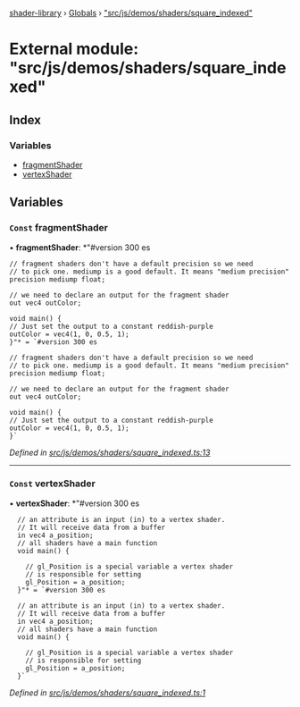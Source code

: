 [shader-library](../README.md) › [Globals](../globals.md) › ["src/js/demos/shaders/square_indexed"](_src_js_demos_shaders_square_indexed_.md)

# External module: "src/js/demos/shaders/square_indexed"

## Index

### Variables

* [fragmentShader](_src_js_demos_shaders_square_indexed_.md#const-fragmentshader)
* [vertexShader](_src_js_demos_shaders_square_indexed_.md#const-vertexshader)

## Variables

### `Const` fragmentShader

• **fragmentShader**: *"#version 300 es

    // fragment shaders don't have a default precision so we need
    // to pick one. mediump is a good default. It means "medium precision"
    precision mediump float;
    
    // we need to declare an output for the fragment shader
    out vec4 outColor;
    
    void main() {
    // Just set the output to a constant reddish-purple
    outColor = vec4(1, 0, 0.5, 1);
    }"* = `#version 300 es

    // fragment shaders don't have a default precision so we need
    // to pick one. mediump is a good default. It means "medium precision"
    precision mediump float;
    
    // we need to declare an output for the fragment shader
    out vec4 outColor;
    
    void main() {
    // Just set the output to a constant reddish-purple
    outColor = vec4(1, 0, 0.5, 1);
    }`

*Defined in [src/js/demos/shaders/square_indexed.ts:13](https://github.com/devjeetr/shader-lib-2/blob/83bd8e1/src/js/demos/shaders/square_indexed.ts#L13)*

___

### `Const` vertexShader

• **vertexShader**: *"#version 300 es
      
      // an attribute is an input (in) to a vertex shader.
      // It will receive data from a buffer
      in vec4 a_position;
      // all shaders have a main function
      void main() {
       
        // gl_Position is a special variable a vertex shader
        // is responsible for setting
        gl_Position = a_position;
      }"* = `#version 300 es
      
      // an attribute is an input (in) to a vertex shader.
      // It will receive data from a buffer
      in vec4 a_position;
      // all shaders have a main function
      void main() {
       
        // gl_Position is a special variable a vertex shader
        // is responsible for setting
        gl_Position = a_position;
      }`

*Defined in [src/js/demos/shaders/square_indexed.ts:1](https://github.com/devjeetr/shader-lib-2/blob/83bd8e1/src/js/demos/shaders/square_indexed.ts#L1)*

